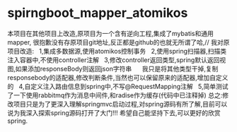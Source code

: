 # spirngboot_mapper_atomikos
本项目在其他项目上改造,原项目为一个含有逆向工程,集成了mybatis和通用mapper,
很抱歉没有存原项目git地址,反正都是github的也就无所谓了哈,//
  我对原项目改造:
    1,集成多数据源,使用atomikos控制事务
    2,使用spring扫描器,扫描类注入容器中,不使用controller注解
    3,修改controller返回类型,spring默认返回视图,如果添加responseBody则返回json字符串
      我只是将其他类型干掉,复制responsebody的适配器,修改判断条件,当然也可以保留原来的适配器,增加自定义的
    4,自定义注入路由信息到spring中,不写@RequestMapping注解
    5,简单测试了一下使用rabbitmq作为消息中间件,和radise作为缓存(代码中已注释掉)
 总之:修改项目只是为了更深入理解springmvc启动过程,对spring源码有所了解,目前可以说为我深入探索spring源码打开了大门!!!
 希望自己能坚持下去,可以更好的欣赏spring.

